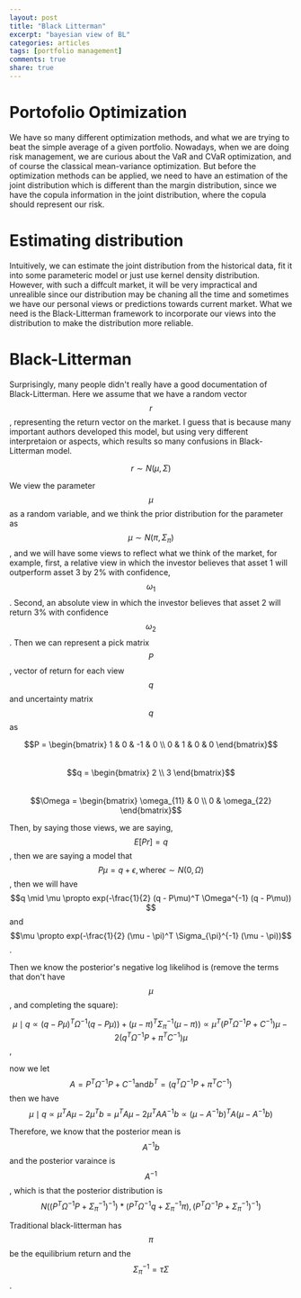 ```yaml
---
layout: post
title: "Black Litterman"
excerpt: "bayesian view of BL"
categories: articles
tags: [portfolio management]
comments: true
share: true
---
```


# Portofolio Optimization

We have so many different optimization methods, and what we are trying to beat the simple average of a given portfolio. Nowadays, when
we are doing risk management, we are curious about the VaR and CVaR optimization, and of course the classical mean-variance optimization.
But before the optimization methods can be applied, we need to have an estimation of the joint distribution which is different than the 
margin distribution, since we have the copula information in the joint distribution, where the copula should represent our risk.  

# Estimating distribution

Intuitively, we can estimate the joint distribution from the historical data, fit it into some parameteric model or just use kernel density
distribution. However, with such a diffcult market, it will be very impractical and unrealible since our distribution may be chaning all
the time and sometimes we have our personal views or predictions towards current market. What we need is the Black-Litterman framework to
incorporate our views into the distribution to make the distribution more reliable.

# Black-Litterman

Surprisingly, many people didn't really have a good documentation of Black-Litterman. Here we assume that we have a random vector $$r$$, 
representing the return vector on the market. I guess that is because many important authors developed this model, but using very different
interpretaion or aspects, which results so many confusions in Black-Litterman model.


$$r \sim N(\mu, \Sigma)$$  

We view the parameter $$\mu$$ as a random variable, and we think the prior distribution for the parameter as $$\mu \sim N(\pi, \Sigma_{\pi})$$,
and we will have some views to reflect what we think of the market, for example, first, a relative view in which the investor believes that 
asset 1 will outperform asset 3 by 2% with confidence, $$\omega_1$$. Second, an absolute view in which the investor believes that asset 2 
will return 3% with confidence $$\omega_2$$. Then we can represent a pick matrix $$P$$, vector of return for each view $$q$$ and uncertainty
matrix $$q$$ as  

$$P = \begin{bmatrix}  1 & 0 & -1 & 0 \\ 0 & 1 & 0 & 0 \end{bmatrix}$$  
$$q = \begin{bmatrix} 2 \\ 3 \end{bmatrix}$$  
$$\Omega = \begin{bmatrix} \omega_{11} & 0 \\ 0 & \omega_{22} \end{bmatrix}$$  

Then, by saying those views, we are saying, $$E[P r] = q$$, then we are saying a model that $$P \mu = q + \epsilon, \text{where} \epsilon \sim
N(0, \Omega)$$, then we will have $$q \mid \mu \propto exp(-\frac{1}{2} (q - P\mu)^T \Omega^{-1} (q - P\mu)) $$ and $$\mu \propto 
exp(-\frac{1}{2} (\mu - \pi)^T  \Sigma_{\pi}^{-1} (\mu - \pi))$$.  

Then we know the posterior's negative log likelihod is (remove the terms that don't have $$\mu$$, and completing the square):

$$\mu \mid q \propto (q - P\mu)^T \Omega^{-1} (q - P\mu)) + (\mu - \pi)^T  \Sigma_{\pi}^{-1} (\mu - \pi)) \propto
\mu^T (P^T \Omega^{-1} P + C^{-1}) \mu - 2 (q^T \Omega^{-1} P + \pi^T C^{-1}) \mu$$,

now we let $$A = P^T \Omega^{-1} P + C^{-1} \text{and} b^T = (q^T \Omega^{-1} P + \pi^T C^{-1})$$ then we have $$\mu \mid q \propto 
\mu^T A \mu - 2 \mu^T b = \mu^T A \mu - 2 \mu^T A A^{-1}b \propto (\mu - A^{-1}b)^T A (\mu - A^{-1}b)$$  

Therefore, we know that the posterior mean is $$A^{-1} b$$ and the posterior varaince is $$A^{-1}$$, which is that the posterior 
distribution is $$N( (P^T \Omega^{-1} P + \Sigma_{\pi}^{-1})^{-1}) * (P^T \Omega^{-1} q + \Sigma_{\pi}^{-1} \pi ),  (P^T \Omega^{-1} P + \Sigma_{\pi}^{-1})^{-1})$$  


Traditional black-litterman has $$\pi$$ be the equilibrium return and the $$\Sigma_{\pi}^{-1} = \tau \Sigma$$.



